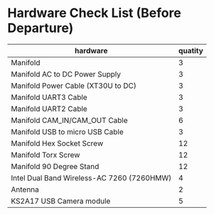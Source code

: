 # Hardware Check List (Before Departure)

|hardware|quatity|
|---|---|
| Manifold | 3 |
| Manifold AC to DC Power Supply | 3 |
| Manifold Power Cable (XT30U to DC) | 3 |
| Manifold UART3 Cable | 3 |
| Manifold UART2 Cable | 3 |
| Manifold CAM_IN/CAM_OUT Cable | 6 |
| Manifold USB to micro USB Cable | 3 |
| Manifold Hex Socket Screw | 12 |
| Manifold Torx Screw | 12 |
| Manifold 90 Degree Stand | 12 |
| Intel Dual Band Wireless-AC 7260 (7260HMW) | 4 |
| Antenna | 2 |
| KS2A17 USB Camera module | 5 |

